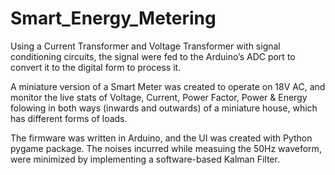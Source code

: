 # Smart_Energy_Metering

Using a Current Transformer and Voltage Transformer with signal conditioning circuits, the signal were fed to the Arduino’s ADC port to convert it
to the digital form to process it.

A miniature version of a Smart Meter was created to operate on 18V AC, and monitor the live stats of Voltage, Current, Power Factor, Power & Energy folowing in both ways (inwards and outwards) of a miniature house, which has different forms of loads.

The firmware was written in Arduino, and the UI was created with Python pygame package. The noises incurred while measuing the 50Hz waveform, were minimized by implementing a software-based Kalman Filter.
